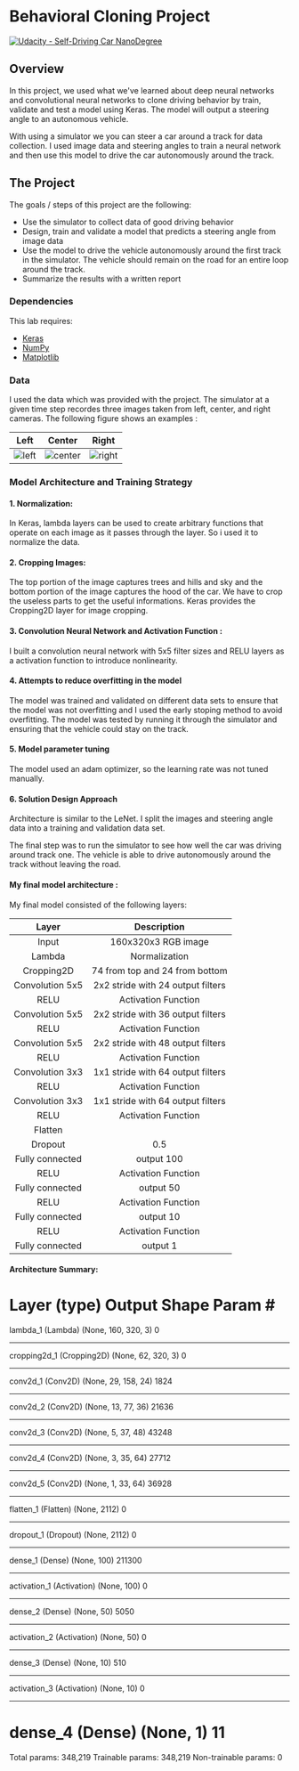 # Behavioral Cloning Project

[![Udacity - Self-Driving Car NanoDegree](https://s3.amazonaws.com/udacity-sdc/github/shield-carnd.svg)](http://www.udacity.com/drive)

Overview
---
In this project, we used what we've learned about deep neural networks and convolutional neural networks to clone driving behavior by train, validate and test a model using Keras. The model will output a steering angle to an autonomous vehicle.

With using a simulator we you can steer a car around a track for data collection. I used image data and steering angles to train a neural network and then use this model to drive the car autonomously around the track.

The Project
---
The goals / steps of this project are the following:
* Use the simulator to collect data of good driving behavior 
* Design, train and validate a model that predicts a steering angle from image data
* Use the model to drive the vehicle autonomously around the first track in the simulator. The vehicle should remain on the road for an entire loop around the track.
* Summarize the results with a written report

### Dependencies
This lab requires:
- [Keras](https://keras.io/)
- [NumPy](http://www.numpy.org/)
- [Matplotlib](http://matplotlib.org/) 

### Data 
I used the data which was provided with the project. The simulator at a given time step  recordes three images taken from left, center, and right cameras. The following figure shows an examples : 

Left| Center | Right
----|--------|-------
![left](./Images/left.jpg) | ![center](./Images/center.jpg) | ![right](./Images/right.jpg)

### Model Architecture and Training Strategy

#### 1. Normalization:
In Keras, lambda layers can be used to create arbitrary functions that operate on each image as it passes through the layer. So i used it to normalize the data.

#### 2. Cropping Images:
The top portion of the image captures trees and hills and sky and the bottom portion of the image captures the hood of the car. We have to crop the useless parts to get the useful informations.
Keras provides the Cropping2D layer for image cropping.

#### 3. Convolution Neural Network and Activation Function : 
I built a convolution neural network with 5x5 filter sizes and RELU layers as a activation function to introduce nonlinearity. 

#### 4. Attempts to reduce overfitting in the model
The model was trained and validated on different data sets to ensure that the model was not overfitting and I used the early stoping method to avoid overfitting. 
The model was tested by running it through the simulator and ensuring that the vehicle could stay on the track.

#### 5. Model parameter tuning
The model used an adam optimizer, so the learning rate was not tuned manually.

#### 6. Solution Design Approach
Architecture is similar to the LeNet.
I split the images and steering angle data into a training and validation data set.

The final step was to run the simulator to see how well the car was driving around track one. The vehicle is able to drive autonomously around the track without leaving the road.

####  My final model architecture : 

My final model consisted of the following layers:

| Layer         		|     Description	        					| 
|:---------------------:|:---------------------------------------------:| 
| Input         		| 160x320x3 RGB image   			    		| 
| Lambda     	        | Normalization                                 |
| Cropping2D          	| 74 from top and 24 from bottom                |
| Convolution 5x5     	| 2x2 stride with 24 output filters             |
| RELU					| Activation Function							|
| Convolution 5x5     	| 2x2 stride with 36 output filters          	|
| RELU					| Activation Function							|
| Convolution 5x5     	| 2x2 stride with 48 output filters             |
| RELU					| Activation Function							|
| Convolution 3x3     	| 1x1 stride with 64 output filters            	|
| RELU					| Activation Function							|
| Convolution 3x3     	| 1x1 stride with 64 output filters            	|
| RELU					| Activation Function							|
| Flatten				|		            							|
| Dropout				| 0.5		            						|
| Fully connected		| output 100						 			|
| RELU     			    | Activation Function				  	    	|
| Fully connected		| output 50 		      		     			|
| RELU     				| Activation Function			  		    	|
| Fully connected		| output 10 		      		     			|
| RELU     				| Activation Function			  		    	|
| Fully connected		| output 1 		 	     		     			|

####  Architecture Summary: 

Layer (type)                 Output Shape              Param #   
=================================================================
lambda_1 (Lambda)            (None, 160, 320, 3)       0         
_________________________________________________________________
cropping2d_1 (Cropping2D)    (None, 62, 320, 3)        0         
_________________________________________________________________
conv2d_1 (Conv2D)            (None, 29, 158, 24)       1824      
_________________________________________________________________
conv2d_2 (Conv2D)            (None, 13, 77, 36)        21636     
_________________________________________________________________
conv2d_3 (Conv2D)            (None, 5, 37, 48)         43248     
_________________________________________________________________
conv2d_4 (Conv2D)            (None, 3, 35, 64)         27712     
_________________________________________________________________
conv2d_5 (Conv2D)            (None, 1, 33, 64)         36928     
_________________________________________________________________
flatten_1 (Flatten)          (None, 2112)              0         
_________________________________________________________________
dropout_1 (Dropout)          (None, 2112)              0         
_________________________________________________________________
dense_1 (Dense)              (None, 100)               211300    
_________________________________________________________________
activation_1 (Activation)    (None, 100)               0         
_________________________________________________________________
dense_2 (Dense)              (None, 50)                5050      
_________________________________________________________________
activation_2 (Activation)    (None, 50)                0         
_________________________________________________________________
dense_3 (Dense)              (None, 10)                510       
_________________________________________________________________
activation_3 (Activation)    (None, 10)                0         
_________________________________________________________________
dense_4 (Dense)              (None, 1)                 11        
=================================================================
Total params: 348,219
Trainable params: 348,219
Non-trainable params: 0